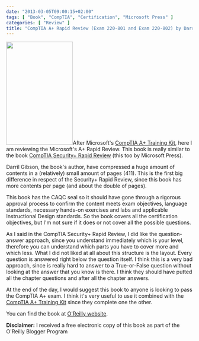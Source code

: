 ```yaml
---
date: "2013-03-05T09:00:15+02:00"
tags: [ "Book", "CompTIA", "Certification", "Microsoft Press" ]
categories: [ "Review" ]
title: "CompTIA A+ Rapid Review (Exam 220-801 and Exam 220-802) by Darril Gibson (Microsoft Press)"
---
```

<img class="alignleft" alt="" src="http://akamaicovers.oreilly.com/images/9780735666825/cat.gif" width="180" height="278" />After Microsoft's [CompTIA A+ Training Kit</a>, here I am reviewing the Microsoft's A+ Rapid Review. This book is really similar to the book <a href="http://fabiolocati.com/2013/01/comptia-security-rapid-review-exam-sy0-301-by-michael-gregg-microsoft-press/">CompTIA Security+ Rapid Review](http://fabiolocati.com/2013/01/comptia-a-training-kit-exam-220-801-and-exam-220-802-by-darril-gibson-microsoft-press/) (this too by Microsoft Press).

Darril Gibson, the book's author, have compressed a huge amount of contents in a (relatively) small amount of pages (411). This is the first big difference in respect of the Security+ Rapid Review, since this book has more contents per page (and about the double of pages).

This book has the CAQC seal so it should have gone through a rigorous approval process to confirm the content meets exam objectives, language standards, necessary hands-on exercises and labs and applicable Instructional Design standards. So the book covers all the certification objectives, but I'm not sure if it does or not cover all the possible questions.

As I said in the CompTIA Security+ Rapid Review, I did like the question-answer approach, since you understand immediately which is your level, therefore you can understand which parts you have to cover more and which less. What I did not liked at all about this structure is the layout. Every question is answered right below the question itself. I think this is a very bad approach, since is really hard to answer to a True-or-False question without looking at the answer that you know is there. I think they should have putted all the chapter questions and after all the chapter answers.

At the end of the day, I would suggest this book to anyone is looking to pass the CompTIA A+ exam. I think it's very useful to use it combined with the [CompTIA A+ Training Kit](http://fabiolocati.com/2013/01/comptia-a-training-kit-exam-220-801-and-exam-220-802-by-darril-gibson-microsoft-press/) since they complete one the other.

You can find the book at [O'Reilly website](http://shop.oreilly.com/product/0790145349637.do).

**Disclaimer:** I received a free electronic copy of this book as part of the O'Reilly Blogger Program
